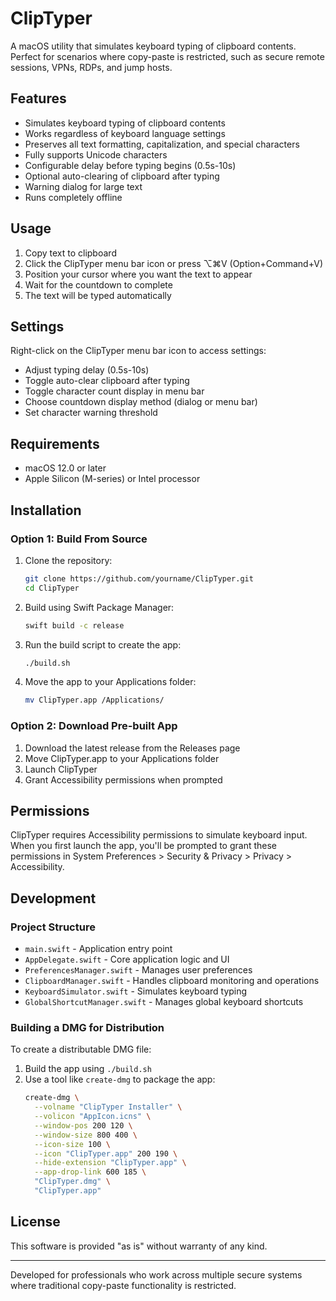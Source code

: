# ClipTyper

A macOS utility that simulates keyboard typing of clipboard contents. Perfect for scenarios where copy-paste is restricted, such as secure remote sessions, VPNs, RDPs, and jump hosts.

## Features

- Simulates keyboard typing of clipboard contents
- Works regardless of keyboard language settings
- Preserves all text formatting, capitalization, and special characters
- Fully supports Unicode characters
- Configurable delay before typing begins (0.5s-10s)
- Optional auto-clearing of clipboard after typing
- Warning dialog for large text
- Runs completely offline

## Usage

1. Copy text to clipboard
2. Click the ClipTyper menu bar icon or press ⌥⌘V (Option+Command+V)
3. Position your cursor where you want the text to appear
4. Wait for the countdown to complete
5. The text will be typed automatically

## Settings

Right-click on the ClipTyper menu bar icon to access settings:

- Adjust typing delay (0.5s-10s)
- Toggle auto-clear clipboard after typing
- Toggle character count display in menu bar
- Choose countdown display method (dialog or menu bar)
- Set character warning threshold

## Requirements

- macOS 12.0 or later
- Apple Silicon (M-series) or Intel processor

## Installation

### Option 1: Build From Source

1. Clone the repository:
   ```bash
   git clone https://github.com/yourname/ClipTyper.git
   cd ClipTyper
   ```

2. Build using Swift Package Manager:
   ```bash
   swift build -c release
   ```

3. Run the build script to create the app:
   ```bash
   ./build.sh
   ```

4. Move the app to your Applications folder:
   ```bash
   mv ClipTyper.app /Applications/
   ```

### Option 2: Download Pre-built App

1. Download the latest release from the Releases page
2. Move ClipTyper.app to your Applications folder
3. Launch ClipTyper
4. Grant Accessibility permissions when prompted

## Permissions

ClipTyper requires Accessibility permissions to simulate keyboard input. When you first launch the app, you'll be prompted to grant these permissions in System Preferences > Security & Privacy > Privacy > Accessibility.

## Development

### Project Structure

- `main.swift` - Application entry point
- `AppDelegate.swift` - Core application logic and UI
- `PreferencesManager.swift` - Manages user preferences
- `ClipboardManager.swift` - Handles clipboard monitoring and operations
- `KeyboardSimulator.swift` - Simulates keyboard typing
- `GlobalShortcutManager.swift` - Manages global keyboard shortcuts

### Building a DMG for Distribution

To create a distributable DMG file:

1. Build the app using `./build.sh`
2. Use a tool like `create-dmg` to package the app:
   ```bash
   create-dmg \
     --volname "ClipTyper Installer" \
     --volicon "AppIcon.icns" \
     --window-pos 200 120 \
     --window-size 800 400 \
     --icon-size 100 \
     --icon "ClipTyper.app" 200 190 \
     --hide-extension "ClipTyper.app" \
     --app-drop-link 600 185 \
     "ClipTyper.dmg" \
     "ClipTyper.app"
   ```

## License

This software is provided "as is" without warranty of any kind.

---

Developed for professionals who work across multiple secure systems where traditional copy-paste functionality is restricted. 